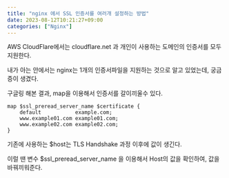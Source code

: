 ```yaml
---
title: "nginx 에서 SSL 인증서를 여러개 설정하는 방법"
date: 2023-08-12T10:21:27+09:00
categories: ["Nginx"]
---
```


AWS CloudFlare에서는 cloudflare.net 과 개인이 사용하는 도메인의 인증서를 모두 지원한다.

내가 아는 안에서는 nginx는 1개의 인증서파일을 지원하는 것으로 알고 있었는데, 궁금증이 생겼다.

구글링 해본 결과, map을 이용해서 인증서를 갈이끼울수 있다.

```
map $ssl_preread_server_name $certificate {
    default           example.com;
    www.example01.com example01.com;
    www.example02.com example02.com;
}
```

기존에 사용하는 $host는 TLS Handshake 과정 이후에 값이 생긴다.

이럴 땐 변수 $ssl_preread_server_name 을 이용해서 Host의 값을 확인하여, 값을 바꿔끼워준다.